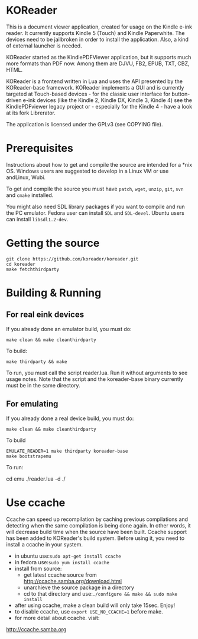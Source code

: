 KOReader
========

This is a document viewer application, created for usage on the Kindle e-ink reader.
It currently supports Kindle 5 (Touch) and Kindle Paperwhite. The devices need
to be jailbroken in order to install the application. Also, a kind of external
launcher is needed.

KOReader started as the KindlePDFViewer application, but it supports much more
formats than PDF now. Among them are DJVU, FB2, EPUB, TXT, CBZ, HTML.

KOReader is a frontend written in Lua and uses the API presented by the
KOReader-base framework. KOReader implements a GUI and is currently targeted
at Touch-based devices - for the classic user interface for button-driven
e-ink devices (like the Kindle 2, Kindle DX, Kindle 3, Kindle 4) see the
KindlePDFviewer legacy project or - especially for the Kindle 4 - have a look
at its fork Librerator.

The application is licensed under the GPLv3 (see COPYING file).


Prerequisites
========

Instructions about how to get and compile the source are intended for a *nix
OS. Windows users are suggested to develop in a Linux VM or use
andLinux, Wubi.

To get and compile the source you must have `patch`, `wget`, `unzip`, `git`,
`svn` and `cmake` installed.

You might also need SDL library packages if you want to compile and run the PC
emulator. Fedora user can install `SDL` and `SDL-devel`. Ubuntu users can
install `libsdl1.2-dev`.


Getting the source
========

```
git clone https://github.com/koreader/koreader.git
cd koreader
make fetchthirdparty
```


Building & Running
========

For real eink devices
---------------------

If you already done an emulator build, you must do:
```
make clean && make cleanthirdparty
```

To build:
```
make thirdparty && make
```

To run, you must call the script reader.lua. Run it without arguments to see
usage notes. Note that the script and the koreader-base binary currently must
be in the same directory.

For emulating
-----------

If you already done a real device build, you must do:
```
make clean && make cleanthirdparty
```

To build
```
EMULATE_READER=1 make thirdparty koreader-base
make bootstrapemu
```

To run:

cd emu
./reader.lua -d ./


Use ccache
==========

Ccache can speed up recompilation by caching previous compilations and detecting
when the same compilation is being done again. In other words, it will decrease
build time when the source have been built. Ccache support has been added to
KOReader's build system. Before using it, you need to install a ccache in your
system.

* in ubuntu use:`sudo apt-get install ccache`
* in fedora use:`sudo yum install ccache`
* install from source:
  * get latest ccache source from http://ccache.samba.org/download.html
  * unarchieve the source package in a directory
  * cd to that directory and use:`./configure && make && sudo make install`
* after using ccache, make a clean build will only take 15sec. Enjoy!
* to disable ccache, use `export USE_NO_CCACHE=1` before make.
* for more detail about ccache. visit:

http://ccache.samba.org

